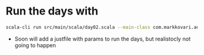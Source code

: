 # Run the days with

```bash
scala-cli run src/main/scala/day02.scala --main-class com.markkovari.adventofcode.day02.part1
```

- Soon will add a justfile with params to run the days, but realistocly not going to happen